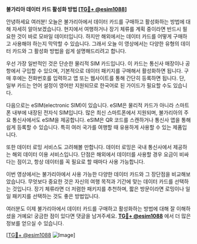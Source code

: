 **불가리아 데이터 카드 활성화 방법 [[TG💪+ @esim1088](https://t.me/s/esim1088)]**

안녕하세요 여러분! 오늘은 불가리아에서 데이터 카드를 구매하고 활성화하는 방법에 대해 자세히 알아보겠습니다. 현지에서 여행하거나 장기 체류를 계획 중이라면 반드시 필요한 것이 바로 모바일 데이터입니다. 하지만 해외에서는 데이터 카드를 어떻게 구매하고 사용해야 하는지 막막할 수 있습니다. 그래서 오늘 이 영상에서는 다양한 유형의 데이터 카드와 그 활성화 방법을 쉽게 설명해드리려고 합니다.

우선 가장 일반적인 것은 단순한 물리적 SIM 카드입니다. 이 카드는 통신사 매장이나 공항에서 구입할 수 있으며, 기본적으로 데이터 패키지를 구매해서 활성화하면 됩니다. 구매 후에는 전화번호를 입력하고 앱 또는 웹사이트를 통해 간단히 등록하면 됩니다. 단, 일부 카드는 언어 설정이 영어만 지원되므로 한국어로 된 가이드가 필요할 수도 있습니다.

다음으로는 eSIM(electronic SIM)이 있습니다. eSIM은 물리적 카드가 아니라 스마트폰 내부에 내장된 전자식 SIM입니다. 많은 최신 스마트폰에서 지원되며, 불가리아의 주요 통신사에서도 eSIM을 제공합니다. eSIM은 QR 코드를 스캔하거나 통신사 앱을 통해 쉽게 등록할 수 있습니다. 특히 여러 국가를 여행할 때 유용하게 사용할 수 있는 제품입니다.

또한 데이터 로밍 서비스도 고려해볼 만합니다. 데이터 로밍은 국내 통신사에서 제공하는 해외 데이터 이용 서비스입니다. 단점은 해외에서 데이터를 사용할 경우 요금이 비싸다는 점이고, 항상 데이터를 꼭 필요로 할 때마다 사용 가능합니다.

이번 영상에서는 불가리아에서 사용 가능한 다양한 데이터 카드와 그 장단점을 비교해보았습니다. 무엇보다 중요한 것은 자신의 여행 목적과 기간에 맞는 데이터 카드를 선택하는 것입니다. 장기 체류라면 더 저렴한 패키지를 추천하며, 짧은 방문이라면 로밍이나 일일 패키지를 선택하는 것도 좋은 방법입니다.

여러분도 이제 불가리아에서 데이터 카드를 구매하고 활성화하는 방법에 대해 잘 이해하셨을 거예요! 궁금한 점이 있다면 댓글을 남겨주세요. **[TG💪+ @esim1088](https://t.me/s/esim1088)** 에서 더 많은 정보를 얻으실 수 있습니다.

[[TG💪+ @esim1088](https://t.me/s/esim1088) ![Image](https://i.postimg.cc/Y0z9fWf4/image.png)]